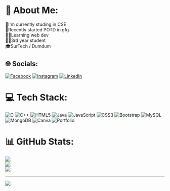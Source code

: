 # 💫 About Me:
🏫I'm currently studing in CSE<br>🌱Recently started POTD in gfg<br>🧑‍💻Learning web dev<br>🧑‍🎓3rd year student<br>🎓SurTech / Dumdum


## 🌐 Socials:
[![Facebook](https://img.shields.io/badge/Facebook-%231877F2.svg?logo=Facebook&logoColor=white)](https://facebook.com/rahul2cute) [![Instagram](https://img.shields.io/badge/Instagram-%23E4405F.svg?logo=Instagram&logoColor=white)](https://instagram.com/rahull__xyz_) [![LinkedIn](https://img.shields.io/badge/LinkedIn-%230077B5.svg?logo=linkedin&logoColor=white)](https://linkedin.com/in/rahulmahato0101) 

# 💻 Tech Stack:
![C](https://img.shields.io/badge/c-%2300599C.svg?style=plastic&logo=c&logoColor=white) ![C++](https://img.shields.io/badge/c++-%2300599C.svg?style=plastic&logo=c%2B%2B&logoColor=white) ![HTML5](https://img.shields.io/badge/html5-%23E34F26.svg?style=plastic&logo=html5&logoColor=white) ![Java](https://img.shields.io/badge/java-%23ED8B00.svg?style=plastic&logo=openjdk&logoColor=white) ![JavaScript](https://img.shields.io/badge/javascript-%23323330.svg?style=plastic&logo=javascript&logoColor=%23F7DF1E) ![CSS3](https://img.shields.io/badge/css3-%231572B6.svg?style=plastic&logo=css3&logoColor=white) ![Bootstrap](https://img.shields.io/badge/bootstrap-%238511FA.svg?style=plastic&logo=bootstrap&logoColor=white) ![MySQL](https://img.shields.io/badge/mysql-%2300000f.svg?style=plastic&logo=mysql&logoColor=white) ![MongoDB](https://img.shields.io/badge/MongoDB-%234ea94b.svg?style=plastic&logo=mongodb&logoColor=white) ![Canva](https://img.shields.io/badge/Canva-%2300C4CC.svg?style=plastic&logo=Canva&logoColor=white) ![Portfolio](https://img.shields.io/badge/Portfolio-%23000000.svg?style=plastic&logo=firefox&logoColor=#FF7139)
# 📊 GitHub Stats:
![](https://github-readme-stats.vercel.app/api?username=rahullm9&theme=dark&hide_border=false&include_all_commits=true&count_private=false)<br/>
![](https://github-readme-streak-stats.herokuapp.com/?user=rahullm9&theme=dark&hide_border=false)<br/>
![](https://github-readme-stats.vercel.app/api/top-langs/?username=rahullm9&theme=dark&hide_border=false&include_all_commits=true&count_private=false&layout=compact)

---
[![](https://visitcount.itsvg.in/api?id=rahullm9&icon=5&color=11)](https://visitcount.itsvg.in)

<!-- Proudly created with GPRM ( https://gprm.itsvg.in ) -->
